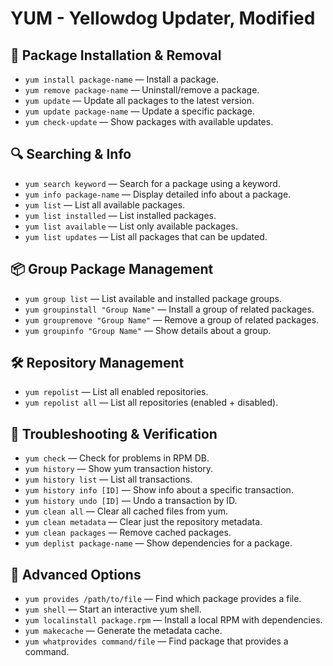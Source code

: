 # YUM - Yellowdog Updater, Modified

## 🧩 Package Installation & Removal
- `yum install package-name` — Install a package.
- `yum remove package-name` — Uninstall/remove a package.
- `yum update` — Update all packages to the latest version.
- `yum update package-name` — Update a specific package.
- `yum check-update` — Show packages with available updates.

## 🔍 Searching & Info
- `yum search keyword` — Search for a package using a keyword.
- `yum info package-name` — Display detailed info about a package.
- `yum list` — List all available packages.
- `yum list installed` — List installed packages.
- `yum list available` — List only available packages.
- `yum list updates` — List all packages that can be updated.


## 📦 Group Package Management
- `yum group list` — List available and installed package groups.
- `yum groupinstall "Group Name"` — Install a group of related packages.
- `yum groupremove "Group Name"` — Remove a group of related packages.
- `yum groupinfo "Group Name"` — Show details about a group.

## 🛠️ Repository Management
- `yum repolist` — List all enabled repositories.
- `yum repolist all` — List all repositories (enabled + disabled).



## 🧪 Troubleshooting & Verification
- `yum check` — Check for problems in RPM DB.
- `yum history` — Show yum transaction history.
- `yum history list` — List all transactions.
- `yum history info [ID]` — Show info about a specific transaction.
- `yum history undo [ID]` — Undo a transaction by ID.
- `yum clean all` — Clear all cached files from yum.
- `yum clean metadata` — Clear just the repository metadata.
- `yum clean packages` — Remove cached packages.
- `yum deplist package-name` — Show dependencies for a package.

## 🧰 Advanced Options
- `yum provides /path/to/file` — Find which package provides a file.
- `yum shell` — Start an interactive yum shell.
- `yum localinstall package.rpm` — Install a local RPM with dependencies.
- `yum makecache` — Generate the metadata cache.
- `yum whatprovides command/file` — Find package that provides a command.

